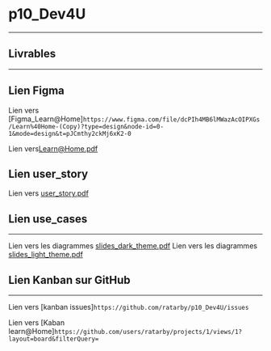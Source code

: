 # p10_Dev4U

---

## Livrables

---

## Lien Figma

Lien vers [Figma_Learn@Home]`https://www.figma.com/file/dcPIh4MB6lMWazAcOIPXGs/Learn%40Home-(Copy)?type=design&node-id=0-1&mode=design&t=pJCmthy2ckMj6xK2-0`

Lien vers[Learn@Home.pdf](./Docs/figma__Learn@Home/Learn@Home.pdf)

## Lien user_story

Lien vers [user_story.pdf](./Docs/user_story/USER%20STORY.pdf)

## Lien use_cases

---
Lien vers les diagrammes [slides_dark_theme.pdf](./Docs/use_cases/slides_dark_theme.pdf)
Lien vers les diagrammes [slides_light_theme.pdf](./Docs/use_cases/slides_light_theme.pdf)

## Lien Kanban sur GitHub

---

Lien vers [kanban issues]`https://github.com/ratarby/p10_Dev4U/issues`

Lien vers [Kaban learn@Home]`https://github.com/users/ratarby/projects/1/views/1?layout=board&filterQuery=`
